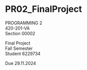 # PR02_FinalProject

PROGRAMMING 2 <br>
420-201-VA <br>
Section 00002 <br>

Final Project <br>
Fall Semester <br>
Student 6229734 <br>

Due 29.11.2024 <br>

